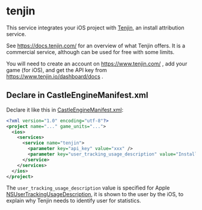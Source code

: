 # tenjin

This service integrates your iOS project with [Tenjin](https://www.tenjin.com/), an install attribution service.

See https://docs.tenjin.com/ for an overview of what Tenjin offers. It is a commercial service, although can be used for free with some limits.

You will need to create an account on https://www.tenjin.com/ , add your game (for iOS), and get the API key from https://www.tenjin.io/dashboard/docs .

## Declare in CastleEngineManifest.xml

Declare it like this in [CastleEngineManifest.xml](https://github.com/castle-engine/castle-engine/wiki/CastleEngineManifest.xml-examples):

~~~~xml
<?xml version="1.0" encoding="utf-8"?>
<project name="..." game_units="...">
  <ios>
    <services>
      <service name="tenjin">
        <parameter key="api_key" value="xxx" />
        <parameter key="user_tracking_usage_description" value="Installation statistics help us improve the game" />
      </service>
    </services>
  </ios>
</project>
~~~~

The `user_tracking_usage_description` value is specified for Apple [NSUserTrackingUsageDescription](https://developer.apple.com/documentation/bundleresources/information_property_list/nsusertrackingusagedescription), it is shown to the user by the iOS, to explain why Tenjin needs to identify user for statistics.
